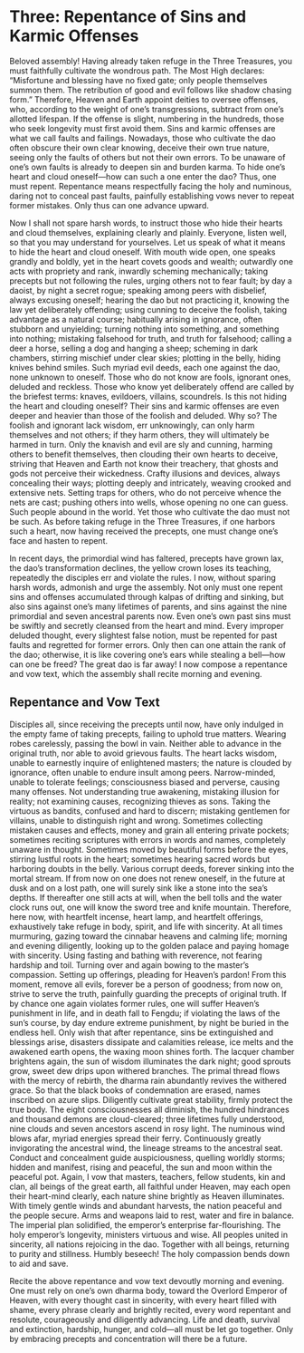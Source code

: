 # Three: Repentance of Sins and Karmic Offenses

Beloved assembly! Having already taken refuge in the Three Treasures, you must faithfully cultivate the wondrous path. The Most High declares: “Misfortune and blessing have no fixed gate; only people themselves summon them. The retribution of good and evil follows like shadow chasing form.” Therefore, Heaven and Earth appoint deities to oversee offenses, who, according to the weight of one’s transgressions, subtract from one’s allotted lifespan. If the offense is slight, numbering in the hundreds, those who seek longevity must first avoid them. Sins and karmic offenses are what we call faults and failings. Nowadays, those who cultivate the dao often obscure their own clear knowing, deceive their own true nature, seeing only the faults of others but not their own errors. To be unaware of one’s own faults is already to deepen sin and burden karma. To hide one’s heart and cloud oneself—how can such a one enter the dao? Thus, one must repent. Repentance means respectfully facing the holy and numinous, daring not to conceal past faults, painfully establishing vows never to repeat former mistakes. Only thus can one advance upward.

Now I shall not spare harsh words, to instruct those who hide their hearts and cloud themselves, explaining clearly and plainly. Everyone, listen well, so that you may understand for yourselves. Let us speak of what it means to hide the heart and cloud oneself. With mouth wide open, one speaks grandly and boldly, yet in the heart covets goods and wealth; outwardly one acts with propriety and rank, inwardly scheming mechanically; taking precepts but not following the rules, urging others not to fear fault; by day a daoist, by night a secret rogue; speaking among peers with disbelief, always excusing oneself; hearing the dao but not practicing it, knowing the law yet deliberately offending; using cunning to deceive the foolish, taking advantage as a natural course; habitually arising in ignorance, often stubborn and unyielding; turning nothing into something, and something into nothing; mistaking falsehood for truth, and truth for falsehood; calling a deer a horse, selling a dog and hanging a sheep; scheming in dark chambers, stirring mischief under clear skies; plotting in the belly, hiding knives behind smiles. Such myriad evil deeds, each one against the dao, none unknown to oneself. Those who do not know are fools, ignorant ones, deluded and reckless. Those who know yet deliberately offend are called by the briefest terms: knaves, evildoers, villains, scoundrels. Is this not hiding the heart and clouding oneself? Their sins and karmic offenses are even deeper and heavier than those of the foolish and deluded. Why so? The foolish and ignorant lack wisdom, err unknowingly, can only harm themselves and not others; if they harm others, they will ultimately be harmed in turn. Only the knavish and evil are sly and cunning, harming others to benefit themselves, then clouding their own hearts to deceive, striving that Heaven and Earth not know their treachery, that ghosts and gods not perceive their wickedness. Crafty illusions and devices, always concealing their ways; plotting deeply and intricately, weaving crooked and extensive nets. Setting traps for others, who do not perceive whence the nets are cast; pushing others into wells, whose opening no one can guess. Such people abound in the world. Yet those who cultivate the dao must not be such. As before taking refuge in the Three Treasures, if one harbors such a heart, now having received the precepts, one must change one’s face and hasten to repent.

In recent days, the primordial wind has faltered, precepts have grown lax, the dao’s transformation declines, the yellow crown loses its teaching, repeatedly the disciples err and violate the rules. I now, without sparing harsh words, admonish and urge the assembly. Not only must one repent sins and offenses accumulated through kalpas of drifting and sinking, but also sins against one’s many lifetimes of parents, and sins against the nine primordial and seven ancestral parents now. Even one’s own past sins must be swiftly and secretly cleansed from the heart and mind. Every improper deluded thought, every slightest false notion, must be repented for past faults and regretted for former errors. Only then can one attain the rank of the dao; otherwise, it is like covering one’s ears while stealing a bell—how can one be freed? The great dao is far away! I now compose a repentance and vow text, which the assembly shall recite morning and evening.

## Repentance and Vow Text

Disciples all, since receiving the precepts until now, have only indulged in the empty fame of taking precepts, failing to uphold true matters. Wearing robes carelessly, passing the bowl in vain. Neither able to advance in the original truth, nor able to avoid grievous faults. The heart lacks wisdom, unable to earnestly inquire of enlightened masters; the nature is clouded by ignorance, often unable to endure insult among peers. Narrow-minded, unable to tolerate feelings; consciousness biased and perverse, causing many offenses. Not understanding true awakening, mistaking illusion for reality; not examining causes, recognizing thieves as sons. Taking the virtuous as bandits, confused and hard to discern; mistaking gentlemen for villains, unable to distinguish right and wrong. Sometimes collecting mistaken causes and effects, money and grain all entering private pockets; sometimes reciting scriptures with errors in words and names, completely unaware in thought. Sometimes moved by beautiful forms before the eyes, stirring lustful roots in the heart; sometimes hearing sacred words but harboring doubts in the belly. Various corrupt deeds, forever sinking into the mortal stream. If from now on one does not renew oneself, in the future at dusk and on a lost path, one will surely sink like a stone into the sea’s depths. If thereafter one still acts at will, when the bell tolls and the water clock runs out, one will know the sword tree and knife mountain. Therefore, here now, with heartfelt incense, heart lamp, and heartfelt offerings, exhaustively take refuge in body, spirit, and life with sincerity. At all times murmuring, gazing toward the cinnabar heavens and calming life; morning and evening diligently, looking up to the golden palace and paying homage with sincerity. Using fasting and bathing with reverence, not fearing hardship and toil. Turning over and again bowing to the master’s compassion. Setting up offerings, pleading for Heaven’s pardon! From this moment, remove all evils, forever be a person of goodness; from now on, strive to serve the truth, painfully guarding the precepts of original truth. If by chance one again violates former rules, one will suffer Heaven’s punishment in life, and in death fall to Fengdu; if violating the laws of the sun’s course, by day endure extreme punishment, by night be buried in the endless hell. Only wish that after repentance, sins be extinguished and blessings arise, disasters dissipate and calamities release, ice melts and the awakened earth opens, the waxing moon shines forth. The lacquer chamber brightens again, the sun of wisdom illuminates the dark night; good sprouts grow, sweet dew drips upon withered branches. The primal thread flows with the mercy of rebirth, the dharma rain abundantly revives the withered grace. So that the black books of condemnation are erased, names inscribed on azure slips. Diligently cultivate great stability, firmly protect the true body. The eight consciousnesses all diminish, the hundred hindrances and thousand demons are cloud-cleared; three lifetimes fully understood, nine clouds and seven ancestors ascend in rosy light. The numinous wind blows afar, myriad energies spread their ferry. Continuously greatly invigorating the ancestral wind, the lineage streams to the ancestral seat. Conduct and concealment guide auspiciousness, quelling worldly storms; hidden and manifest, rising and peaceful, the sun and moon within the peaceful pot. Again, I vow that masters, teachers, fellow students, kin and clan, all beings of the great earth, all faithful under Heaven, may each open their heart-mind clearly, each nature shine brightly as Heaven illuminates. With timely gentle winds and abundant harvests, the nation peaceful and the people secure. Arms and weapons laid to rest, water and fire in balance. The imperial plan solidified, the emperor’s enterprise far-flourishing. The holy emperor’s longevity, ministers virtuous and wise. All peoples united in sincerity, all nations rejoicing in the dao. Together with all beings, returning to purity and stillness. Humbly beseech! The holy compassion bends down to aid and save.

Recite the above repentance and vow text devoutly morning and evening. One must rely on one’s own dharma body, toward the Overlord Emperor of Heaven, with every thought cast in sincerity, with every heart filled with shame, every phrase clearly and brightly recited, every word repentant and resolute, courageously and diligently advancing. Life and death, survival and extinction, hardship, hunger, and cold—all must be let go together. Only by embracing precepts and concentration will there be a future.